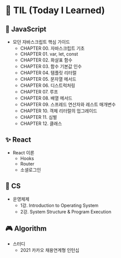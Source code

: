 # 📖 TIL (Today I Learned)
## 🎈 JavaScript

- 모던 자바스크립트 핵심 가이드
  - CHAPTER 00. 자바스크립트 기초
  - CHAPTER 01. var, let, const
  - CHAPTER 02. 화살표 함수
  - CHAPTER 03. 함수 기본값 인수
  - CHAPTER 04. 템플릿 리터럴
  - CHAPTER 05. 문자열 메서드
  - CHAPTER 06. 디스트럭처링
  - CHAPTER 07. 루프
  - CHAPTER 08. 배열 메서드
  - CHAPTER 09. 스프레드 연산자와 레스트 매개변수
  - CHAPTER 10. 객체 리터럴의 업그레이드
  - CHAPTER 11. 심벌
  - CHAPTER 12. 클래스



## ✨ React

- React 이론
  - Hooks
  - Router
  - 소셜로그인



## 🎨 CS

- 운영체제
  - 1강. Introduction to Operating System
  - 2강. System Structure & Program Execution



## 🎮 Algorithm

- 스터디
  - 2021 카카오 채용연계형 인턴십
